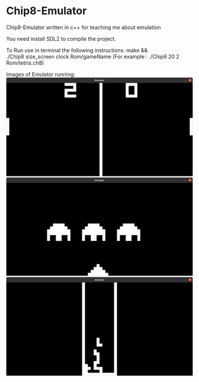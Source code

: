 # Chip8-Emulator
Chip8-Emulator written in c++  for teaching me about emulation


You need install SDL2  to compile the project.

To Run use in terminal the following instructions: 
 make &&  
  ./Chip8 size_screen clock Rom/gameName   (For example : ./Chip8 20 2 Rom/tetris.ch8)
 
 Images of Emulator running:
     ![](Images/pong.png)
     ![](Images/Space.png)
     ![](Images/tetris.png)
 
 
 
